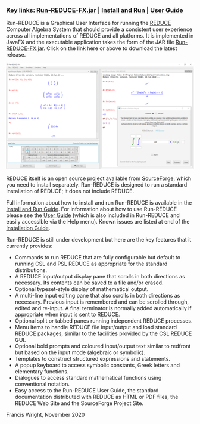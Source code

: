 ### Key links: [Run-REDUCE-FX.jar](https://github.com/fjwright/Run-REDUCE/releases/latest/download/Run-REDUCE-FX.jar) | [Install and Run](InstallAndRun.md) | [User Guide](UserGuide.html)

Run-REDUCE is a Graphical User Interface for running the
[REDUCE](https://reduce-algebra.sourceforge.io/) Computer Algebra
System that should provide a consistent user experience across all
implementations of REDUCE and all platforms.  It is implemented in
JavaFX and the executable application takes the form of the JAR file
[Run-REDUCE-FX.jar](https://github.com/fjwright/Run-REDUCE/releases/latest/download/Run-REDUCE-FX.jar).
Click on the link here or above to download the latest release.

![Run-REDUCE screen shot](Run-REDUCE.png "Run-REDUCE screen shot")

REDUCE itself is an open source project available from
[SourceForge](https://sourceforge.net/projects/reduce-algebra/), which
you need to install separately.  Run-REDUCE is designed to run a
standard installation of REDUCE; it does not include REDUCE.

Full information about how to install and run Run-REDUCE is
available in the [Install and Run Guide](InstallAndRun.md).  For
information about how to use Run-REDUCE please see the [User
Guide](UserGuide.html) (which is also included in Run-REDUCE and
easily accessible via the Help menu).  Known issues are listed at end
of the [Installation Guide](InstallationGuide.md).

Run-REDUCE is still under development but here are the key features
that it currently provides:

* Commands to run REDUCE that are fully configurable but default to
  running CSL and PSL REDUCE as appropriate for the standard
  distributions.
* A REDUCE input/output display pane that scrolls in both directions
  as necessary.  Its contents can be saved to a file and/or erased.
* Optional typeset-style display of mathematical output.
* A multi-line input editing pane that also scrolls in both directions
  as necessary.  Previous input is remembered and can be scrolled
  through, edited and re-input.  A final terminator is normally added
  automatically if appropriate when input is sent to REDUCE.
* Optional split or tabbed panes running independent REDUCE processes.
* Menu items to handle REDUCE file input/output and load standard
  REDUCE packages, similar to the facilities provided by the CSL
  REDUCE GUI.
* Optional bold prompts and coloured input/output text similar to
  redfront but based on the input mode (algebraic or symbolic).
* Templates to construct structured expressions and statements.
* A popup keyboard to access symbolic constants, Greek letters and
  elementary functions.
* Dialogues to access standard mathematical functions using
  conventional notation.
* Easy access to the Run-REDUCE User Guide, the standard
  documentation distributed with REDUCE as HTML or PDF files, the
  REDUCE Web Site and the SourceForge Project Site.

Francis Wright, November 2020
